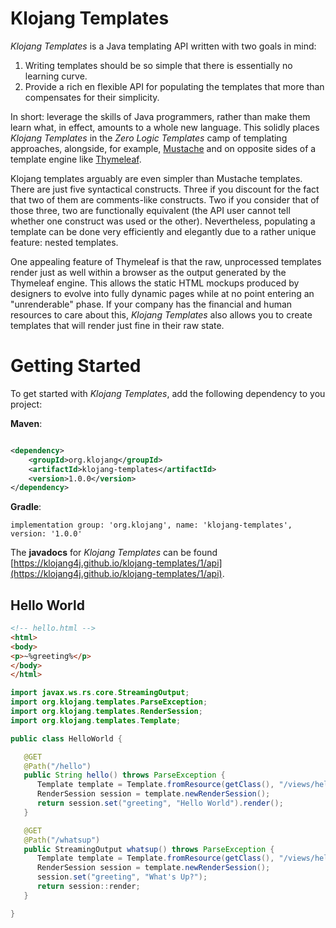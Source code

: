 # Klojang Templates

_Klojang Templates_ is a Java templating API written with two goals in mind:

1. Writing templates should be so simple that there is essentially no learning curve.
2. Provide a rich en flexible API for populating the templates that more than
   compensates for their simplicity.

In short: leverage the skills of Java programmers, rather than make them learn what,
in effect, amounts to a whole new language. This solidly places _Klojang Templates_
in the _Zero Logic Templates_ camp of templating approaches, alongside, for example,
[Mustache](http://mustache.github.io/) and on opposite sides of a template engine
like [Thymeleaf](https://www.thymeleaf.org/).

Klojang templates arguably are even simpler than Mustache templates. There are just
five syntactical constructs. Three if you discount for the fact that two of them are
comments-like constructs. Two if you consider that of those three, two are
functionally equivalent (the API user cannot tell whether one construct was used or
the other). Nevertheless, populating a template can be done very efficiently and
elegantly due to a rather unique feature: nested templates.

One appealing feature of Thymeleaf is that the raw, unprocessed templates render just
as well within a browser as the output generated by the Thymeleaf engine. This allows
the static HTML mockups produced by designers to evolve into fully dynamic pages
while at no point entering an "unrenderable" phase. If your company has the financial
and human resources to care about this, _Klojang Templates_ also allows you to create
templates that will render just fine in their raw state.

# Getting Started

To get started with _Klojang Templates_, add the following dependency to you project:

**Maven**:

```xml

<dependency>
    <groupId>org.klojang</groupId>
    <artifactId>klojang-templates</artifactId>
    <version>1.0.0</version>
</dependency>
```

**Gradle**:

```
implementation group: 'org.klojang', name: 'klojang-templates', version: '1.0.0'
```

The **javadocs** for _Klojang Templates_ can be found [https://klojang4j.github.io/klojang-templates/1/api](https://klojang4j.github.io/klojang-templates/1/api).

## Hello World

```html
<!-- hello.html -->
<html>
<body>
<p>~%greeting%</p>
</body>
</html>
```

```java
import javax.ws.rs.core.StreamingOutput;
import org.klojang.templates.ParseException;
import org.klojang.templates.RenderSession;
import org.klojang.templates.Template;

public class HelloWorld {

   @GET
   @Path("/hello")
   public String hello() throws ParseException {
      Template template = Template.fromResource(getClass(), "/views/hello.html");
      RenderSession session = template.newRenderSession();
      return session.set("greeting", "Hello World").render();
   }

   @GET
   @Path("/whatsup")
   public StreamingOutput whatsup() throws ParseException {
      Template template = Template.fromResource(getClass(), "/views/hello.html");
      RenderSession session = template.newRenderSession();
      session.set("greeting", "What's Up?");
      return session::render;
   }

}
```
